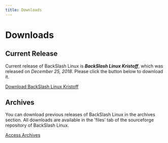 ```yaml
---
title: Downloads
---
```


# Downloads

## Current Release
Current release of BackSlash Linux is **_BackSlash Linux Kristoff_**, which was released on _December 25, 2018_. Please click the button below to download it.

<a href="https://sourceforge.net/projects/backslash-linux/files/latest/download" class="book-btn">Download BackSlash Linux Kristoff</a>
## Archives

You can download previous releases of BackSlash Linux in the archives section. All downloads are available in the 'files' tab of the sourceforge repository of BackSlash Linux.

<a href="https://sourceforge.net/projects/backslash-linux/files/" class="book-btn">Access Archives</a>

<script data-ad-client="ca-pub-7024182178259138" async src="https://pagead2.googlesyndication.com/pagead/js/adsbygoogle.js"></script>

